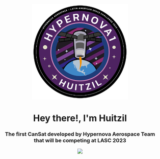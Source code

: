<div id="header" align="center">
    <img src="https://github.com/HardwareCholo/CanSat-1/blob/main/img/CanSat-LASC2023.png?raw=true" width="300"/>
    <h1 align="center"> Hey there!, I'm Huitzil </h1>
    <h3 align="center">The first CanSat developed by Hypernova Aerospace Team that will be competing at LASC 2023</h3>
    <img src="https://firebasestorage.googleapis.com/v0/b/lasc-website-9aeeb.appspot.com/o/2023%20LASC%20Patch.png?alt=media&token=9e6a2543-c04a-4dd9-a458-73da0c1a8fd5" width="100"/>
</div>



